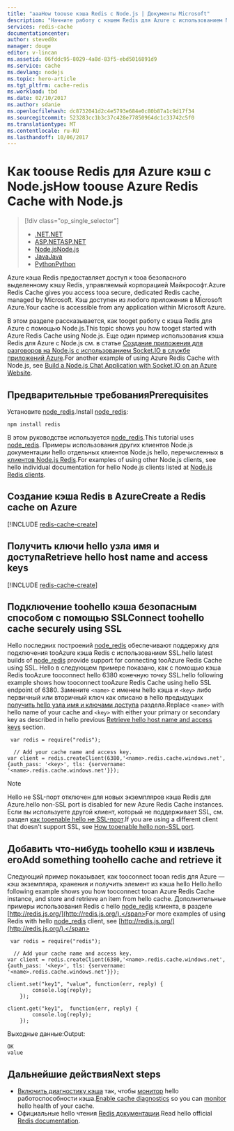 ```yaml
---
title: "aaaHow toouse кэша Redis с Node.js | Документы Microsoft"
description: "Начните работу с кэшем Redis для Azure с использованием Node.js и node_redis."
services: redis-cache
documentationcenter: 
author: steved0x
manager: douge
editor: v-lincan
ms.assetid: 06fddc95-8029-4a8d-83f5-ebd5016891d9
ms.service: cache
ms.devlang: nodejs
ms.topic: hero-article
ms.tgt_pltfrm: cache-redis
ms.workload: tbd
ms.date: 02/10/2017
ms.author: sdanie
ms.openlocfilehash: dc8732041d2c4e5793e684e0c80b87a1c9d17f34
ms.sourcegitcommit: 523283cc1b3c37c428e77850964dc1c33742c5f0
ms.translationtype: MT
ms.contentlocale: ru-RU
ms.lasthandoff: 10/06/2017
---
```

# <a name="how-toouse-azure-redis-cache-with-nodejs"></a><span data-ttu-id="8005e-103">Как toouse Redis для Azure кэш с Node.js</span><span class="sxs-lookup"><span data-stu-id="8005e-103">How toouse Azure Redis Cache with Node.js</span></span>
> [!div class="op_single_selector"]
> * [<span data-ttu-id="8005e-104">.NET</span><span class="sxs-lookup"><span data-stu-id="8005e-104">.NET</span></span>](cache-dotnet-how-to-use-azure-redis-cache.md)
> * [<span data-ttu-id="8005e-105">ASP.NET</span><span class="sxs-lookup"><span data-stu-id="8005e-105">ASP.NET</span></span>](cache-web-app-howto.md)
> * [<span data-ttu-id="8005e-106">Node.js</span><span class="sxs-lookup"><span data-stu-id="8005e-106">Node.js</span></span>](cache-nodejs-get-started.md)
> * [<span data-ttu-id="8005e-107">Java</span><span class="sxs-lookup"><span data-stu-id="8005e-107">Java</span></span>](cache-java-get-started.md)
> * [<span data-ttu-id="8005e-108">Python</span><span class="sxs-lookup"><span data-stu-id="8005e-108">Python</span></span>](cache-python-get-started.md)
> 
> 

<span data-ttu-id="8005e-109">Azure кэша Redis предоставляет доступ к tooa безопасного выделенному кэшу Redis, управляемый корпорацией Майкрософт.</span><span class="sxs-lookup"><span data-stu-id="8005e-109">Azure Redis Cache gives you access tooa secure, dedicated Redis cache, managed by Microsoft.</span></span> <span data-ttu-id="8005e-110">Кэш доступен из любого приложения в Microsoft Azure.</span><span class="sxs-lookup"><span data-stu-id="8005e-110">Your cache is accessible from any application within Microsoft Azure.</span></span>

<span data-ttu-id="8005e-111">В этом разделе рассказывается, как tooget работу с кэша Redis для Azure с помощью Node.js.</span><span class="sxs-lookup"><span data-stu-id="8005e-111">This topic shows you how tooget started with Azure Redis Cache using Node.js.</span></span> <span data-ttu-id="8005e-112">Еще один пример использования кэша Redis для Azure с Node.js см. в статье [Создание приложения для разговоров на Node.js с использованием Socket.IO в службе приложений Azure](../app-service-web/web-sites-nodejs-chat-app-socketio.md).</span><span class="sxs-lookup"><span data-stu-id="8005e-112">For another example of using Azure Redis Cache with Node.js, see [Build a Node.js Chat Application with Socket.IO on an Azure Website](../app-service-web/web-sites-nodejs-chat-app-socketio.md).</span></span>

## <a name="prerequisites"></a><span data-ttu-id="8005e-113">Предварительные требования</span><span class="sxs-lookup"><span data-stu-id="8005e-113">Prerequisites</span></span>
<span data-ttu-id="8005e-114">Установите [node_redis](https://github.com/mranney/node_redis).</span><span class="sxs-lookup"><span data-stu-id="8005e-114">Install [node_redis](https://github.com/mranney/node_redis):</span></span>

    npm install redis

<span data-ttu-id="8005e-115">В этом руководстве используется [node_redis](https://github.com/mranney/node_redis).</span><span class="sxs-lookup"><span data-stu-id="8005e-115">This tutorial uses [node_redis](https://github.com/mranney/node_redis).</span></span> <span data-ttu-id="8005e-116">Примеры использования других клиентов Node.js документации hello отдельных клиентов Node.js hello, перечисленных в [клиентов Node.js Redis](http://redis.io/clients#nodejs).</span><span class="sxs-lookup"><span data-stu-id="8005e-116">For examples of using other Node.js clients, see hello individual documentation for hello Node.js clients listed at [Node.js Redis clients](http://redis.io/clients#nodejs).</span></span>

## <a name="create-a-redis-cache-on-azure"></a><span data-ttu-id="8005e-117">Создание кэша Redis в Azure</span><span class="sxs-lookup"><span data-stu-id="8005e-117">Create a Redis cache on Azure</span></span>
[!INCLUDE [redis-cache-create](../../includes/redis-cache-create.md)]

## <a name="retrieve-hello-host-name-and-access-keys"></a><span data-ttu-id="8005e-118">Получить ключи hello узла имя и доступа</span><span class="sxs-lookup"><span data-stu-id="8005e-118">Retrieve hello host name and access keys</span></span>
[!INCLUDE [redis-cache-create](../../includes/redis-cache-access-keys.md)]

## <a name="connect-toohello-cache-securely-using-ssl"></a><span data-ttu-id="8005e-119">Подключение toohello кэша безопасным способом с помощью SSL</span><span class="sxs-lookup"><span data-stu-id="8005e-119">Connect toohello cache securely using SSL</span></span>
<span data-ttu-id="8005e-120">Hello последних построений [node_redis](https://github.com/mranney/node_redis) обеспечивают поддержку для подключения tooAzure кэша Redis с использованием SSL.</span><span class="sxs-lookup"><span data-stu-id="8005e-120">hello latest builds of [node_redis](https://github.com/mranney/node_redis) provide support for connecting tooAzure Redis Cache using SSL.</span></span> <span data-ttu-id="8005e-121">Hello в следующем примере показано, как с помощью кэша Redis tooAzure tooconnect hello 6380 конечную точку SSL.</span><span class="sxs-lookup"><span data-stu-id="8005e-121">hello following example shows how tooconnect tooAzure Redis Cache using hello SSL endpoint of 6380.</span></span> <span data-ttu-id="8005e-122">Замените `<name>` с именем hello кэша и `<key>` либо первичный или вторичный ключ как описано в hello предыдущих [получить hello узла имя и ключами доступа](#retrieve-the-host-name-and-access-keys) раздела.</span><span class="sxs-lookup"><span data-stu-id="8005e-122">Replace `<name>` with hello name of your cache and `<key>` with either your primary or secondary key as described in hello previous [Retrieve hello host name and access keys](#retrieve-the-host-name-and-access-keys) section.</span></span>

     var redis = require("redis");

      // Add your cache name and access key.
    var client = redis.createClient(6380,'<name>.redis.cache.windows.net', {auth_pass: '<key>', tls: {servername: '<name>.redis.cache.windows.net'}});

> [!NOTE]
> <span data-ttu-id="8005e-123">Hello не SSL-порт отключен для новых экземпляров кэша Redis для Azure.</span><span class="sxs-lookup"><span data-stu-id="8005e-123">hello non-SSL port is disabled for new Azure Redis Cache instances.</span></span> <span data-ttu-id="8005e-124">Если вы используете другой клиент, который не поддерживает SSL, см. раздел [как tooenable hello не SSL-порт](cache-configure.md#access-ports).</span><span class="sxs-lookup"><span data-stu-id="8005e-124">If you are using a different client that doesn't support SSL, see [How tooenable hello non-SSL port](cache-configure.md#access-ports).</span></span>
> 
> 

## <a name="add-something-toohello-cache-and-retrieve-it"></a><span data-ttu-id="8005e-125">Добавить что-нибудь toohello кэш и извлечь его</span><span class="sxs-lookup"><span data-stu-id="8005e-125">Add something toohello cache and retrieve it</span></span>
<span data-ttu-id="8005e-126">Следующий пример показывает, как tooconnect tooan redis для Azure — кэш экземпляра, хранения и получить элемент из кэша hello Hello.</span><span class="sxs-lookup"><span data-stu-id="8005e-126">hello following example shows you how tooconnect tooan Azure Redis Cache instance, and store and retrieve an item from hello cache.</span></span> <span data-ttu-id="8005e-127">Дополнительные примеры использования Redis с hello [node_redis](https://github.com/mranney/node_redis) клиента, в разделе [http://redis.js.org/](http://redis.js.org/).</span><span class="sxs-lookup"><span data-stu-id="8005e-127">For more examples of using Redis with hello [node_redis](https://github.com/mranney/node_redis) client, see [http://redis.js.org/](http://redis.js.org/).</span></span>

     var redis = require("redis");

      // Add your cache name and access key.
    var client = redis.createClient(6380,'<name>.redis.cache.windows.net', {auth_pass: '<key>', tls: {servername: '<name>.redis.cache.windows.net'}});

    client.set("key1", "value", function(err, reply) {
            console.log(reply);
        });

    client.get("key1",  function(err, reply) {
            console.log(reply);
        });

<span data-ttu-id="8005e-128">Выходные данные:</span><span class="sxs-lookup"><span data-stu-id="8005e-128">Output:</span></span>

    OK
    value


## <a name="next-steps"></a><span data-ttu-id="8005e-129">Дальнейшие действия</span><span class="sxs-lookup"><span data-stu-id="8005e-129">Next steps</span></span>
* <span data-ttu-id="8005e-130">[Включить диагностику кэша](cache-how-to-monitor.md#enable-cache-diagnostics) так, чтобы [монитор](cache-how-to-monitor.md) hello работоспособности кэша.</span><span class="sxs-lookup"><span data-stu-id="8005e-130">[Enable cache diagnostics](cache-how-to-monitor.md#enable-cache-diagnostics) so you can [monitor](cache-how-to-monitor.md) hello health of your cache.</span></span>
* <span data-ttu-id="8005e-131">Официальные hello чтения [Redis документации](http://redis.io/documentation).</span><span class="sxs-lookup"><span data-stu-id="8005e-131">Read hello official [Redis documentation](http://redis.io/documentation).</span></span>

